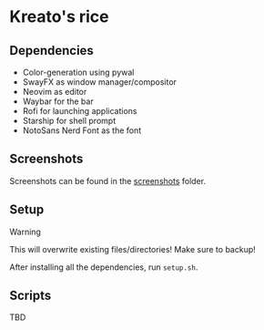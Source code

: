 # Kreato's rice

## Dependencies
* Color-generation using pywal
* SwayFX as window manager/compositor
* Neovim as editor
* Waybar for the bar
* Rofi for launching applications
* Starship for shell prompt
* NotoSans Nerd Font as the font

## Screenshots
Screenshots can be found in the [screenshots](./screenshots) folder.

## Setup
> [!WARNING]  
> This will overwrite existing files/directories! Make sure to backup!

After installing all the dependencies, run `setup.sh`.

## Scripts
TBD

